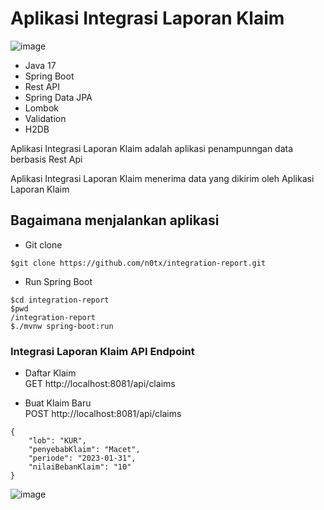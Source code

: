 # Aplikasi Integrasi Laporan Klaim

![image](https://github.com/user-attachments/assets/a24718fc-82e4-4f5d-8984-0b872e388423)

- Java 17
- Spring Boot
- Rest API
- Spring Data JPA
- Lombok
- Validation
- H2DB

Aplikasi Integrasi Laporan Klaim adalah aplikasi penampunngan data berbasis Rest Api

Aplikasi Integrasi Laporan Klaim menerima data yang dikirim oleh Aplikasi Laporan Klaim

## Bagaimana menjalankan aplikasi
- Git clone
```
$git clone https://github.com/n0tx/integration-report.git
```
- Run Spring Boot
```
$cd integration-report
$pwd
/integration-report
$./mvnw spring-boot:run
```
### Integrasi Laporan Klaim API Endpoint

- Daftar Klaim \
GET http://localhost:8081/api/claims

- Buat Klaim Baru \
POST http://localhost:8081/api/claims
```
{
    "lob": "KUR",
    "penyebabKlaim": "Macet",
    "periode": "2023-01-31",
    "nilaiBebanKlaim": "10"
}
```

![image](https://github.com/user-attachments/assets/5a6b57f5-1fc6-4fae-8fd3-c0d50fba01fb)

